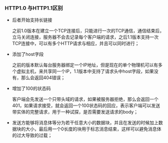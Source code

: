 ### HTTP1.0 与HTTP1.1区别

- 后者开始支持长链接

  之前1.0版本在建立一个TCP连接后，只能进行一次的TCP通信，通信结束后，立马关闭连接，服务器不会去记录每个客户端的请求，之后1.1版本支持一次TCP连接中，可以有多个HTTP请求与相应，并且可以同时进行；

- 添加了host字段

  之前的版本默认每台服务器绑定一个IP地址，但是现在的单个物理机可以有多个虚拟主机，来共享同一个IP，1.1版本中支持了请求头中host字段，如果没有，那么会返回404错误；

- 增加了100的状态码

  客户端会先发送一个只带头域的请求，如果被服务器拒绝，那么会返回一个401，如果请求接受，就会返回一个100状态码的回应，表示客户端可以发送带实体的完整请求，用于一种试探，是否需要发送请求的body；

- 发送方能够将消息体等分为若干任意大小的数据块，并且在发送的时候加上数据块的大小，最后用一个0长度的块用于标志消息结束，这样可以避免消息体的过大导致的过载；

